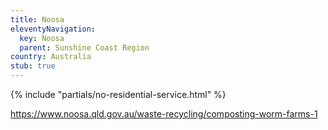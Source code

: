 ```yaml
---
title: Noosa
eleventyNavigation:
  key: Noosa
  parent: Sunshine Coast Region
country: Australia
stub: true
---
```


{% include "partials/no-residential-service.html" %}

https://www.noosa.qld.gov.au/waste-recycling/composting-worm-farms-1
